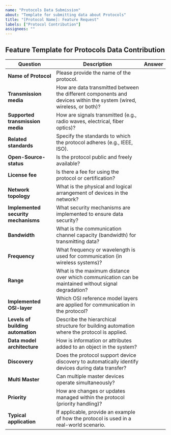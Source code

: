```yaml
---
name: "Protocols Data Submission"
about: "Template for submitting data about Protocols"
title: "[Protocol Name]: Feature Request"
labels: ["Protocol Contribution"]
assignees: ""
---
```

## Feature Template for Protocols Data Contribution

| **Question**                                         | **Description**                                                                                                     | **Answer** |
|------------------------------------------------------|---------------------------------------------------------------------------------------------------------------------|------------|
| **Name of Protocol**                              | Please provide the name of the protocol.                                                                            |            |
| **Transmission media**                               | How are data transmitted between the different components and devices within the system (wired, wireless, or both)?  |            |
| **Supported transmission media**                     | How are signals transmitted (e.g., radio waves, electrical, fiber optics)?                                           |            |
| **Related standards**                                | Specify the standards to which the protocol adheres (e.g., IEEE, ISO).                                               |            |
| **Open-Source-status**                               | Is the protocol public and freely available?                                                                        |            |
| **License fee**                                      | Is there a fee for using the protocol or certification?                                                             |            |
| **Network topology**                                 | What is the physical and logical arrangement of devices in the network?                                              |            |
| **Implemented security mechanisms**                  | What security mechanisms are implemented to ensure data security?                                                    |            |
| **Bandwidth**                                        | What is the communication channel capacity (bandwidth) for transmitting data?                                        |            |
| **Frequency**                                        | What frequency or wavelength is used for communication (in wireless systems)?                                        |            |
| **Range**                                            | What is the maximum distance over which communication can be maintained without signal degradation?                  |            |
| **Implemented OSI-layer**                            | Which OSI reference model layers are applied for communication in the protocol?                                      |            |
| **Levels of building automation**                    | Describe the hierarchical structure for building automation where the protocol is applied.                           |            |
| **Data model architecture**                          | How is information or attributes added to an object in the system?                                                   |            |
| **Discovery**                                        | Does the protocol support device discovery to automatically identify devices during data transfer?                   |            |
| **Multi Master**                                     | Can multiple master devices operate simultaneously?                                                                 |            |
| **Priority**                                         | How are changes or updates managed within the protocol (priority handling)?                                          |            |
| **Typical application**                              | If applicable, provide an example of how the protocol is used in a real-world scenario.                              |            |
